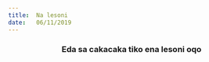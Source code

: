 ```yaml
---
title:  Na lesoni
date:   06/11/2019
---
```


### <center>Eda sa cakacaka tiko ena lesoni oqo</center>